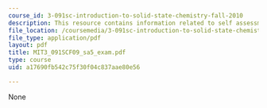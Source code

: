 ```yaml
---
course_id: 3-091sc-introduction-to-solid-state-chemistry-fall-2010
description: This resource contains information related to self assessment exam.
file_location: /coursemedia/3-091sc-introduction-to-solid-state-chemistry-fall-2010/a17690fb542c75f30f04c837aae80e56_MIT3_091SCF09_sa5_exam.pdf
file_type: application/pdf
layout: pdf
title: MIT3_091SCF09_sa5_exam.pdf
type: course
uid: a17690fb542c75f30f04c837aae80e56

---
```

None